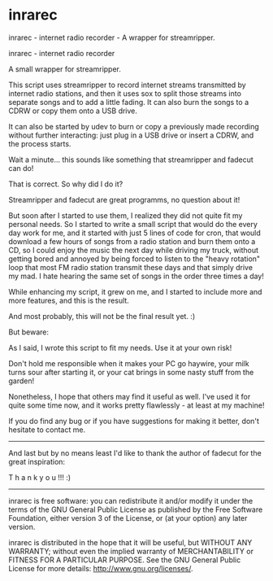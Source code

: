 # inrarec
inrarec - internet radio recorder - A wrapper for streamripper.

inrarec - internet radio recorder

A small wrapper for streamripper.

This script uses streamripper to record internet streams transmitted by
internet radio stations, and then it uses sox to split those streams 
into separate songs and to add a little fading. It can also burn the 
songs to a CDRW or copy them onto a USB drive.

It can also be started by udev to burn or copy a previously made 
recording without further interacting: just plug in a USB drive 
or insert a CDRW, and the process starts.

Wait a minute... this sounds like something that streamripper and 
fadecut can do!

That is correct. So why did I do it?

Streamripper and fadecut are great programms, no question about it! 

But soon after I started to use them, I realized they did not quite 
fit my personal needs. So I started to write a small script that would
do the every day work for me, and it started with just 5 lines of code 
for cron, that would download a few hours of songs from a radio station 
and burn them onto a CD, so I could enjoy the music the next day while
driving my truck, without getting bored and annoyed by being forced
to listen to the "heavy rotation" loop that most FM radio station 
transmit these days and that simply drive my mad. I hate hearing the
same set of songs in the order three times a day!

While enhancing my script, it grew on me, and I started to include more 
and more features, and this is the result. 

And most probably, this will not be the final result yet. :)

But beware: 

As I said, I wrote this script to fit my needs. Use it at your own risk!

Don't hold me responsible when it makes your PC go haywire, your milk
turns sour after starting it, or your cat brings in some nasty stuff 
from the garden!

Nonetheless, I hope that others may find it useful as well. I've used it 
for quite some time now, and it works pretty flawlessly - at least at my
machine!

If you do find any bug or if you have suggestions for making it better,
don't hesitate to contact me.

***********************************************************************
And last but by no means least I'd like to thank the author of fadecut 
for the great inspiration: 

T h a n k   y o u !!! :)

**********************************************************************
inrarec is free software: you can redistribute it and/or modify
it under the terms of the GNU General Public License as published by
the Free Software Foundation, either version 3 of the License, or
(at your option) any later version.

inrarec is distributed in the hope that it will be useful,
but WITHOUT ANY WARRANTY; without even the implied warranty of
MERCHANTABILITY or FITNESS FOR A PARTICULAR PURPOSE.  See the
GNU General Public License for more details:
<http://www.gnu.org/licenses/>.

